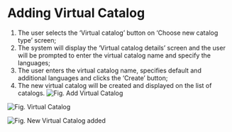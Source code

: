# Adding Virtual Catalog

1. The user selects the ‘Virtual catalog’ button on ‘Choose new catalog type’ screen;
1. The system will display the ‘Virtual catalog details’ screen and the user will be prompted to enter the virtual catalog name and specify the languages;
1. The user enters the virtual catalog name, specifies default and additional languages and clicks the ‘Create’ button;
1. The new virtual catalog will be created and displayed on the list of catalogs.
![Fig. Add Virtual Catalog](media/screen-add-virtual-catalog.png)

![Fig. Virtual Catalog](media/screen-virtual-catalog-name.png)

![Fig. New Virtual Catalog added](media/screen-new-virtual-catalog-added.png) 